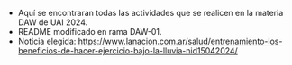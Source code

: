 - Aquí se encontraran todas las actividades que se realicen en la materia DAW de UAI 2024.
- README modificado en rama DAW-01.
- Noticia elegida: https://www.lanacion.com.ar/salud/entrenamiento-los-beneficios-de-hacer-ejercicio-bajo-la-lluvia-nid15042024/
